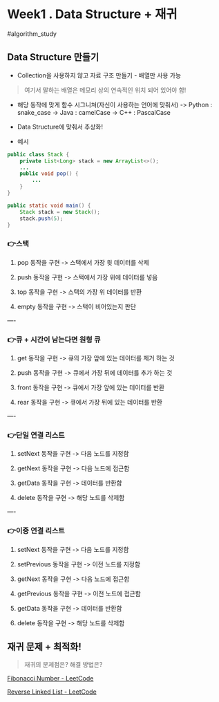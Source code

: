 # Week1 . Data Structure + 재귀
#algorithm_study

## Data Structure 만들기
- Collection을 사용하지 않고 자료 구조 만들기 - 배열만 사용 가능
> 여기서 말하는 배열은 메모리 상의 연속적인 위치 되어 있어야 함!  

- 해당 동작에 맞게 함수 시그니쳐(자신이 사용하는 언어에 맞춰서)
-> Python : snake_case
-> Java : camelCase
-> C++ : PascalCase

- Data Structure에 맞춰서 추상화!
- 예시

``` java
public class Stack {
	private List<Long> stack = new ArrayList<>();
	...
	public void pop() {
		...
	}
} 

public static void main() {
	Stack stack = new Stack();
	stack.push(5);
}
```

### 👉스택
1. pop 동작을 구현
-> 스택에서 가장 윗 데이터를 삭제

2. push 동작을 구현
-> 스택에서 가장 위에 데이터를 넣음

3. top 동작을 구현
-> 스택의 가장 위 데이터를 반환

4. empty 동작을 구현
-> 스택이 비어있는지 판단

—- 

### 👉큐 + 시간이 남는다면 원형 큐
1. get 동작을 구현
-> 큐의 가장 앞에 있는 데이터를 제거 하는 것

2. push 동작을 구현
-> 큐에서 가장 뒤에 데이터를 추가 하는 것

3. front 동작을 구현
-> 큐에서 가장 앞에 있는 데이터를 반환

4. rear 동작을 구현
-> 큐에서 가장 뒤에 있는 데이터를 반환

—-

### 👉단일 연결 리스트
1. setNext 동작을 구현
-> 다음 노드를 지정함

2. getNext 동작을 구현
-> 다음 노드에 접근함

3. getData 동작을 구현
-> 데이터를 반환함

4. delete 동작을 구현
-> 해당 노드를 삭제함

—-

### 👉이중 연결 리스트
1. setNext 동작을 구현
-> 다음 노드를 지정함

2. setPrevious 동작을 구현
-> 이전 노드를 지정함

3. getNext 동작을 구현
-> 다음 노드에 접근함

4. getPrevious 동작을 구현
-> 이전 노드에 접근함

5. getData 동작을 구현
-> 데이터를 반환함

6. delete 동작을 구현
-> 해당 노드를 삭제함

## 재귀 문제 + 최적화!
> 재귀의 문제점은? 해결 방법은?

[Fibonacci Number - LeetCode](https://leetcode.com/problems/fibonacci-number/)

[Reverse Linked List - LeetCode](https://leetcode.com/problems/reverse-linked-list/)
